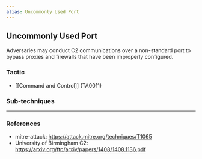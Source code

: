 ```yaml
---
alias: Uncommonly Used Port
---
```


## Uncommonly Used Port

Adversaries may conduct C2 communications over a non-standard port to bypass proxies and firewalls that have been improperly configured.


### Tactic

- [[Command and Control]] (TA0011)

### Sub-techniques


---
### References

- mitre-attack: https://attack.mitre.org/techniques/T1065
- University of Birmingham C2: https://arxiv.org/ftp/arxiv/papers/1408/1408.1136.pdf

